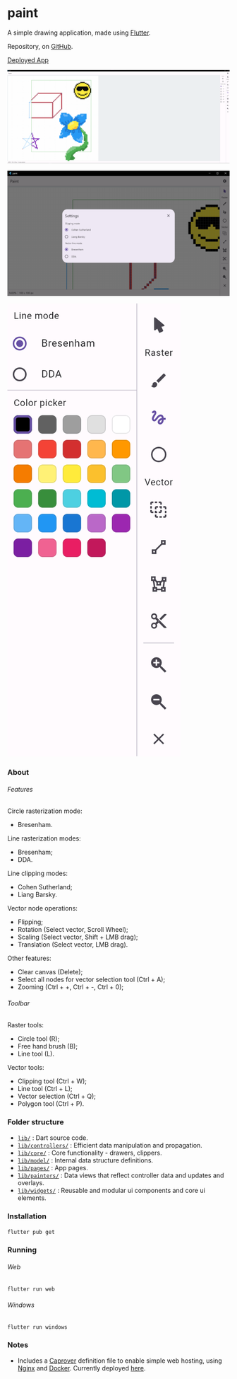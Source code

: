 # paint

A simple drawing application, made using [Flutter](https://flutter.dev/).

Repository, on [GitHub](https://github.com/LucasVinicius314/paint).

[Deployed App](https://paint.suresure.me/)

![Application Demo](assets/demo/application.png)

![Settings](assets/demo/settings.png)

![Toolbar](assets/demo/toolbar.png)

### About

###### Features

Circle rasterization mode:
* Bresenham.

Line rasterization modes:
* Bresenham; 
* DDA.

Line clipping modes:
* Cohen Sutherland; 
* Liang Barsky.

Vector node operations:
* Flipping; 
* Rotation (Select vector, Scroll Wheel); 
* Scaling (Select vector, Shift + LMB drag); 
* Translation (Select vector, LMB drag).

Other features:
* Clear canvas (Delete); 
* Select all nodes for vector selection tool (Ctrl + A); 
* Zooming (Ctrl + +, Ctrl + -, Ctrl + 0); 

###### Toolbar

Raster tools:
* Circle tool (R); 
* Free hand brush (B); 
* Line tool (L). 

Vector tools:
* Clipping tool (Ctrl + W); 
* Line tool (Ctrl + L); 
* Vector selection (Ctrl + Q); 
* Polygon tool (Ctrl + P).

### Folder structure

* [`lib/`](lib/) : Dart source code.
* [`lib/controllers/`](lib/controllers/) : Efficient data manipulation and propagation.
* [`lib/core/`](lib/core/) : Core functionality - drawers, clippers.
* [`lib/model/`](lib/model/) : Internal data structure definitions.
* [`lib/pages/`](lib/pages/) : App pages.
* [`lib/painters/`](lib/painters/) : Data views that reflect controller data and updates and overlays.
* [`lib/widgets/`](lib/widgets/) : Reusable and modular ui components and core ui elements.

### Installation

 `flutter pub get`

### Running

###### Web

 `flutter run web`

###### Windows

 `flutter run windows`

### Notes

* Includes a [Caprover](https://caprover.com/) definition file to enable simple web hosting, using [Nginx](https://www.nginx.com/) and [Docker](https://www.docker.com/). Currently deployed [here](https://paint.suresure.me/).
